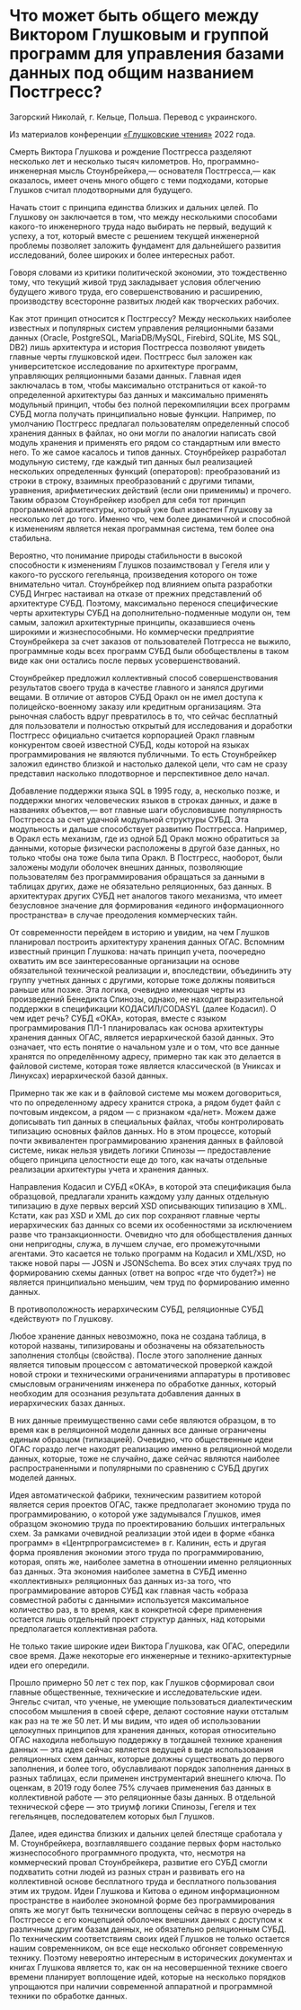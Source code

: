 # Что может быть общего между Виктором Глушковым и группой программ для управления базами данных под общим названием Постгресс?

Загорский Николай, г. Кельце, Польша. Перевод с украинского.

Из материалов конференции [«Глушковские чтения»](../глушковские-чтения.md) 2022 года.

Смерть Виктора Глушкова и рождение Постгресса разделяют несколько лет и несколько тысяч километров. Но, программно-инженерная мысль Стоунбрейкера,— основателя Постгресса,— как оказалось, имеет очень много общего с теми подходами, которые Глушков считал плодотворными для будущего.

Начать стоит с принципа единства близких и дальних целей. По Глушкову он заключается в том, что между несколькими способами какого-то инженерного труда надо выбирать не первый, ведущий к успеху, а тот, который вместе с решением текущей инженерной проблемы позволяет заложить фундамент для дальнейшего развития исследований, более широких и более интересных работ.

Говоря словами из критики политической экономии, это тождественно тому, что текущий живой труд закладывает условия облегчению будущего живого труда, его совершенствованию и расширению, производству всесторонне развитых людей как творческих рабочих.

Как этот принцип относится к Постгрессу? Между нескольких наиболее известных и популярных систем управления реляционными базами данных (Oracle, PostgreSQL, MariaDB/MySQL, Firebird, SQLite, MS SQL, DB2) лишь архитектура и история Постгресса позволяют увидеть главные черты глушковской идеи. Постгресс был заложен как университетское исследование по архитектуре программ, управляющих реляционными базами данных. Главная идея заключалась в том, чтобы максимально отстраниться от какой-то определенной архитектуры баз данных и максимально применять модульный принцип, чтобы без полной перекомпиляции всех программ СУБД могла получать принципиально новые функции. Например, по умолчанию Постгресс предлагал пользователям определенный способ хранения данных в файлах, но они могли по аналогии написать свой модуль хранения и применять его рядом со стандартным или вместо него. То же самое касалось и типов данных. Стоунбрейкер разработал модульную систему, где каждый тип данных был реализацией нескольких определенных функций (операторов): преобразований из строки в строку, взаимных преобразований с другими типами, уравнения, арифметических действий (если они применимы) и прочего. Таким образом Стоунбрейкер изобрел для себя тот принцип программной архитектуры, который уже был известен Глушкову за несколько лет до того. Именно что, чем более динамичной и способной к изменениям является некая программная система, тем более она стабильна.

Вероятно, что понимание природы стабильности в высокой способности к изменениям Глушков позаимствовал у Гегеля или у какого-то русского гегельянца, произведения которого он тоже внимательно читал. Стоунбрейкер под влиянием опыта разработки СУБД Ингрес настаивал на отказе от прежних представлений об архитектуре СУБД. Поэтому, максимально перенося специфические черты архитектуры СУБД на дополнительно-подменные модули он, тем самым, заложил архитектурные принципы, оказавшиеся очень широкими и жизнеспособными. Но коммерчески предприятие Стоунбрейкера за счет заказов от пользователей Потгресса не выжило, программные коды всех программ СУБД были обобществлены в таком виде как они остались после первых усовершенствований.

Стоунбрейкер предложил коллективный способ совершенствования результатов своего труда в качестве главного и занялся другими вещами. В отличие от авторов СУБД Оракл он не имел доступа к полицейско-военному заказу или кредитным организациям. Эта рыночная слабость вдруг превратилось в то, что сейчас бесплатный для пользователи и полностью открытый для исследования и доработки Постгресс официально считается корпорацией Оракл главным конкурентом своей известной СУБД, коды которой на языках программирования не являются публичными. То есть Стоунбрейкер заложил единство близкой и настолько далекой цели, что сам не сразу представил насколько плодотворное и перспективное дело начал.

Добавление поддержки языка SQL в 1995 году, а, несколько позже, и поддержки многих человеческих языков в строках данных, и даже в названиях объектов,— вот главные шаги обусловившие популярность Постгресса за счет удачной модульной структуры СУБД. Эта модульность и дальше способствует развитию Постгресса. Например, в Оракл есть механизм, где из одной БД Оракл можно обратиться за данными, которые физически расположены в другой базе данных, но только чтобы она тоже была типа Оракл. В Постгресс, наоборот, были заложены модули оболочек внешних данных, позволяющие пользователям без программирования обращаться за данными в таблицах других, даже не обязательно реляционных, баз данных. В архитектурах других СУБД нет аналогов такого механизма, что имеет безусловное значение для формирования «единого информационного пространства» в случае преодоления коммерческих тайн.

От современности перейдем в историю и увидим, на чем Глушков планировал построить архитектуру хранения данных ОГАС. Вспомним известный принцип Глушкова: начать принцип учета, поочередно охватить им все заинтересованные организации на основе обязательной технической реализации и, впоследствии, объединить эту группу учетных данных с другими, которые тоже должны появиться раньше или позже. Эта логика, очевидно имеющая черты из произведений Бенедикта Спинозы, однако, не находит выразительной поддержки в спецификации КОДАСИЛ/CODASYL (далее Кодасил). О чем идет речь? СУБД «ОКА», которая, вместе с языком программирования ПЛ-1 планировалась как основа архитектуры хранения данных ОГАС, является иерархической базой данных. Это означает, что есть понятие о начальном узле и о том, что все данные хранятся по определённому адресу, примерно так как это делается в файловой системе, которая тоже является классической (в Униксах и Линуксах) иерархической базой данных.

Примерно так же как и в файловой системе мы можем договориться, что по определенному адресу хранится строка, а рядом будет файл с почтовым индексом, а рядом — с признаком «да/нет». Можем даже дописывать тип данных в специальных файлах, чтобы контролировать типизацию основных файлов данных. Но в этом процессе, который почти эквивалентен программированию хранения данных в файловой системе, никак нельзя увидеть логики Спинозы — предоставление общего принципа целостности еще до того, как начаты отдельные реализации архитектуры учета и хранения данных.

Направления Кодасил и СУБД «ОКА», в которой эта спецификация была образцовой, предлагали хранить каждому узлу данных отдельную типизацию в духе первых версий XSD описывающих типизацию в XML. Кстати, как раз XSD и XML до сих пор сохраняют главные черты иерархических баз данных со всеми их особенностями за исключением разве что транзакционности. Очевидно что для обобществления данных они непригодны, служа, в лучшем случае, его промежуточными агентами. Это касается не только программ на Кодасил и XML/XSD, но также новой пары — JOSN и JSONSchema. Во всех этих случаях труд по формированию схемы данных (ответ на вопрос «где что будет?») не является принципиально меньшим, чем труд по формированию именно данных.

В противоположность иерархическим СУБД, реляционные СУБД «действуют» по Глушкову.

Любое хранение данных невозможно, пока не создана таблица, в которой названы, типизированы и обозначены на обязательность заполнения столбцы (свойства). После этого заполнение данных является типовым процессом с автоматической проверкой каждой новой строки и техническими ограничениями аппаратуры в противовес смысловым ограничениям инженера по обработке данных, который необходим для осознания результата добавления данных в иерархических базах данных.

В них данные преимущественно сами себе являются образцом, в то время как в реляционной модели данных все данные ограничены единым образцом (типизацией). Очевидно, что общественные идеи ОГАС гораздо легче находят реализацию именно в реляционной модели данных, которые, тоже не случайно, даже сейчас являются наиболее распространенными и популярными по сравнению с СУБД других моделей данных.

Идея автоматической фабрики, техническим развитием которой является серия проектов ОГАС, также предполагает экономию труда по программированию, о которой уже задумывался Глушков, имея образцом экономию труда по проектированию больших интегральных схем. За рамками очевидной реализации этой идеи в форме «банка программ» в «Центрпрограмсистеме» в г. Калинин, есть и другая форма проявления экономии этого труда по программированию, которая, опять же, наиболее заметна в отношении именно реляционных баз данных. Эта экономия наиболее заметна в СУБД именно «коллективных» реляционных баз данных из-за того, что программирование авторов СУБД как главная часть «образа совместной работы с данными» используется максимальное количество раз, в то время, как в конкретной сфере применения остается лишь отдельный проект структур данных, над которыми предполагается коллективная работа.

Не только такие широкие идеи Виктора Глушкова, как ОГАС, опередили свое время. Даже некоторые его инженерные и технико-архитектурные идеи его опередили.

Прошло примерно 50 лет с тех пор, как Глушков сформировал свои главные общественные, технические и исследовательские идеи. Энгельс считал, что ученые, не умеющие пользоваться диалектическим способом мышления в своей сфере, делают состояние науки отсталым как раз на те же 50 лет. И мы видим, что идея об использовании целокупных принципов для хранения данных, которая относительно ОГАС находила небольшую поддержку в тогдашней технике хранения данных — эта идея сейчас является ведущей в виде использования реляционных схем данных, которые должны существовать до первого заполнения, и более того, обуславливают порядок заполнения данных в разных таблицах, если применен инструментарий внешнего ключа. По оценкам, в 2019 году более 75% случаев применения баз данных в коллективной работе — это реляционные базы данных. В отдельной технической сфере — это триумф логики Спинозы, Гегеля и тех гегельянцев, последователем которых был Глушков.

Далее, идея единства близких и дальних целей блестяще сработала у М. Стоунбрейкера, возглавлявшего создание первых форм настолько жизнеспособного программного продукта, что, несмотря на коммерческий провал Стоунбрейкера, развитие его СУБД смогли подхватить сотни людей из разных стран и развивать его на коллективной основе бесплатного труда и бесплатного пользования этим их трудом. Идеи Глушкова и Китова о едином информационном пространстве в наиболее экономной форме без программирования опять же могут быть технически воплощены сейчас в первую очередь в Постгрессе с его концепцией оболочек внешних данных с доступом к различным другим базам данных, не обязательно реляционным СУБД. По техническим соответствиям своих идей Глушков не только остается нашим современником, он все еще несколько обгоняет современную технику. Поэтому невероятно интересным в исторических документах и книгах Глушкова является то, как он на несовершенной технике своего времени планирует воплощение идей, которые на несколько порядков упрощаются при наличии современной аппаратной и программной техники по обработке данных.